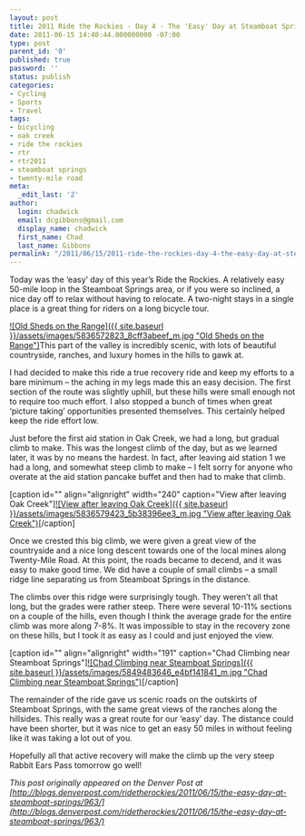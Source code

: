 ```yaml
---
layout: post
title: 2011 Ride the Rockies - Day 4 - The 'Easy' Day at Steamboat Springs
date: 2011-06-15 14:40:44.000000000 -07:00
type: post
parent_id: '0'
published: true
password: ''
status: publish
categories:
- Cycling
- Sports
- Travel
tags:
- bicycling
- oak creek
- ride the rockies
- rtr
- rtr2011
- steamboat springs
- twenty-mile road
meta:
  _edit_last: '2'
author:
  login: chadwick
  email: dcgibbons@gmail.com
  display_name: chadwick
  first_name: Chad
  last_name: Gibbons
permalink: "/2011/06/15/2011-ride-the-rockies-day-4-the-easy-day-at-steamboat-springs/"
---
```

Today was the ‘easy’ day of this year’s Ride the Rockies. A relatively easy 50-mile loop in the Steamboat Springs area, or if you were so inclined, a nice day off to relax without having to relocate. A two-night stays in a single place is a great thing for riders on a long bicycle tour.

[![Old Sheds on the Range]({{ site.baseurl }}/assets/images/5836572823_8cff3abeef_m.jpg "Old Sheds on the Range")](http://farm4.static.flickr.com/3466/5836572823_8cff3abeef_m.jpg)This part of the valley is incredibly scenic, with lots of beautiful countryside, ranches, and luxury homes in the hills to gawk at.

I had decided to make this ride a true recovery ride and keep my efforts to a bare minimum – the aching in my legs made this an easy decision. The first section of the route was slightly uphill, but these hills were small enough not to require too much effort. I also stopped a bunch of times when great ‘picture taking’ opportunities presented themselves. This certainly helped keep the ride effort low.

Just before the first aid station in Oak Creek, we had a long, but gradual climb to make. This was the longest climb of the day, but as we learned later, it was by no means the hardest. In fact, after leaving aid station 1 we had a long, and somewhat steep climb to make – I felt sorry for anyone who overate at the aid station pancake buffet and then had to make that climb.

[caption id="" align="alignright" width="240" caption="View after leaving Oak Creek"][![View after leaving Oak Creek]({{ site.baseurl }}/assets/images/5836579423_5b38396ee3_m.jpg "View after leaving Oak Creek")](http://farm6.static.flickr.com/5080/5836579423_5b38396ee3_m.jpg)[/caption]

Once we crested this big climb, we were given a great view of the countryside and a nice long descent towards one of the local mines along Twenty-Mile Road. At this point, the roads became to decend, and it was easy to make good time. We did have a couple of small climbs – a small ridge line separating us from Steamboat Springs in the distance.

The climbs over this ridge were surprisingly tough. They weren’t all that long, but the grades were rather steep. There were several 10-11% sections on a couple of the hills, even though I think the average grade for the entire climb was more along 7-8%. It was impossible to stay in the recovery zone on these hills, but I took it as easy as I could and just enjoyed the view.

[caption id="" align="alignright" width="191" caption="Chad Climbing near Steamboat Springs"][![Chad Climbing near Steamboat Springs]({{ site.baseurl }}/assets/images/5849483646_e4bf141841_m.jpg "Chad Climbing near Steamboat Springs")](http://www.flickr.com/photos/26521676@N00/sets/72157626986987010/)[/caption]

The remainder of the ride gave us scenic roads on the outskirts of Steamboat Springs, with the same great views of the ranches along the hillsides. This really was a great route for our ‘easy’ day. The distance could have been shorter, but it was nice to get an easy 50 miles in without feeling like it was taking a lot out of you.

Hopefully all that active recovery will make the climb up the very steep Rabbit Ears Pass tomorrow go well!

_This post originally appeared on the Denver Post at [http://blogs.denverpost.com/ridetherockies/2011/06/15/the-easy-day-at-steamboat-springs/963/](http://blogs.denverpost.com/ridetherockies/2011/06/15/the-easy-day-at-steamboat-springs/963/)_

